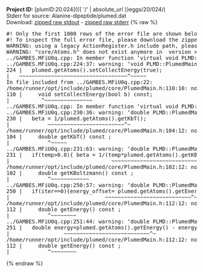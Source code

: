 **Project ID:** [plumID:20.024]({{ '/' | absolute_url }}eggs/20/024/)  
Stderr for source:  Alanine-dipeptide/plumed.dat   
Download: [zipped raw stdout](plumed.dat.plumed.stdout.txt.zip) - [zipped raw stderr](plumed.dat.plumed.stderr.txt.zip) 
{% raw %}
<pre>
#! Only the first 1000 rows of the error file are shown below
#! To inspect the full error file, please download the zipped raw stderr file above
WARNING: using a legacy ActionRegister.h include path, please use <<#include "core/ActionRegister.h">>
WARNING: "core/Atoms.h" does not exist anymore in  version >=2.10, you should change your code.
../GAMBES.MFiU0q.cpp: In member function ‘virtual void PLMD::bias::GAMBES::prepare()’:
../GAMBES.MFiU0q.cpp:224:37: warning: ‘void PLMD::PlumedMain::DeprecatedAtoms::setCollectEnergy(bool) const’ is deprecated [-Wdeprecated-declarations]
224 |   plumed.getAtoms().setCollectEnergy(true);
|   ~~~~~~~~~~~~~~~~~~~~~~~~~~~~~~~~~~^~~~~~
In file included from ../GAMBES.MFiU0q.cpp:22:
/home/runner/opt/include/plumed/core/PlumedMain.h:110:10: note: declared here
110 |     void setCollectEnergy(bool b) const;
|          ^~~~~~~~~~~~~~~~
../GAMBES.MFiU0q.cpp: In member function ‘virtual void PLMD::bias::GAMBES::calculate()’:
../GAMBES.MFiU0q.cpp:230:36: warning: ‘double PLMD::PlumedMain::DeprecatedAtoms::getKbT() const’ is deprecated: Use Action::getkBT() N.B. this function also reads the TEMP keyword from the input for you. [-Wdeprecated-declarations]
230 |   beta = 1/plumed.getAtoms().getKbT();
|            ~~~~~~~~~~~~~~~~~~~~~~~~^~
/home/runner/opt/include/plumed/core/PlumedMain.h:104:12: note: declared here
104 |     double getKbT() const ;
|            ^~~~~~
../GAMBES.MFiU0q.cpp:231:63: warning: ‘double PLMD::PlumedMain::DeprecatedAtoms::getKBoltzmann() const’ is deprecated: Use Action::getKBoltzmann(). [-Wdeprecated-declarations]
231 |   if(temp>0.0){ beta = 1/(temp*plumed.getAtoms().getKBoltzmann()) ; }
|                                ~~~~~~~~~~~~~~~~~~~~~~~~~~~~~~~^~
/home/runner/opt/include/plumed/core/PlumedMain.h:102:12: note: declared here
102 |     double getKBoltzmann() const ;
|            ^~~~~~~~~~~~~
../GAMBES.MFiU0q.cpp:250:57: warning: ‘double PLMD::PlumedMain::DeprecatedAtoms::getEnergy() const’ is deprecated [-Wdeprecated-declarations]
250 |   if(iter==0){energy_offset= plumed.getAtoms().getEnergy();}
|                              ~~~~~~~~~~~~~~~~~~~~~~~~~~~^~
/home/runner/opt/include/plumed/core/PlumedMain.h:112:12: note: declared here
112 |     double getEnergy() const ;
|            ^~~~~~~~~
../GAMBES.MFiU0q.cpp:251:44: warning: ‘double PLMD::PlumedMain::DeprecatedAtoms::getEnergy() const’ is deprecated [-Wdeprecated-declarations]
251 |   double energy=plumed.getAtoms().getEnergy() - energy_offset;
|                 ~~~~~~~~~~~~~~~~~~~~~~~~~~~^~
/home/runner/opt/include/plumed/core/PlumedMain.h:112:12: note: declared here
112 |     double getEnergy() const ;
|            ^~~~~~~~~
</pre>
{% endraw %}
